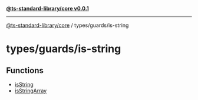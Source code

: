 [**@ts-standard-library/core v0.0.1**](../../../README.md)

***

[@ts-standard-library/core](../../../modules.md) / types/guards/is-string

# types/guards/is-string

## Functions

- [isString](functions/isString.md)
- [isStringArray](functions/isStringArray.md)
